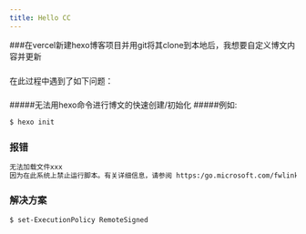 ```yaml
---
title: Hello CC
---
```


###在vercel新建hexo博客项目并用git将其clone到本地后，我想要自定义博文内容并更新
###
在此过程中遇到了如下问题：
###

#####无法用hexo命令进行博文的快速创建/初始化
#####例如:
```bash 
$ hexo init
```

### 报错

```bash
无法加载文件xxx
因为在此系统上禁止运行脚本。有关详细信息，请参阅 https:/go.microsoft.com/fwlink/?LinkID=135170  所在位置
```


### 解决方案

```bash
$ set-ExecutionPolicy RemoteSigned
```


